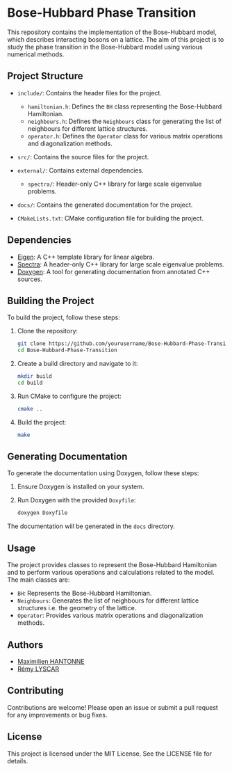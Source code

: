 # Bose-Hubbard Phase Transition

This repository contains the implementation of the Bose-Hubbard model, which describes interacting bosons on a lattice. The aim of this project is to study the phase transition in the Bose-Hubbard model using various numerical methods.

## Project Structure

- `include/`: Contains the header files for the project.
  - `hamiltonian.h`: Defines the `BH` class representing the Bose-Hubbard Hamiltonian.
  - `neighbours.h`: Defines the `Neighbours` class for generating the list of neighbours for different lattice structures.
  - `operator.h`: Defines the `Operator` class for various matrix operations and diagonalization methods.

- `src/`: Contains the source files for the project.

- `external/`: Contains external dependencies.
  - `spectra/`: Header-only C++ library for large scale eigenvalue problems.

- `docs/`: Contains the generated documentation for the project.

- `CMakeLists.txt`: CMake configuration file for building the project.

## Dependencies

- [Eigen](https://eigen.tuxfamily.org/dox/GettingStarted.html): A C++ template library for linear algebra.
- [Spectra](https://spectralib.org/): A header-only C++ library for large scale eigenvalue problems.
- [Doxygen](http://www.doxygen.nl/): A tool for generating documentation from annotated C++ sources.
  
## Building the Project

To build the project, follow these steps:

1. Clone the repository:
    ```sh
    git clone https://github.com/yourusername/Bose-Hubbard-Phase-Transition.git
    cd Bose-Hubbard-Phase-Transition
    ```

2. Create a build directory and navigate to it:
    ```sh
    mkdir build
    cd build
    ```

3. Run CMake to configure the project:
    ```sh
    cmake ..
    ```

4. Build the project:
    ```sh
    make
    ```

## Generating Documentation

To generate the documentation using Doxygen, follow these steps:

1. Ensure Doxygen is installed on your system.

2. Run Doxygen with the provided `Doxyfile`:
    ```sh
    doxygen Doxyfile
    ```

The documentation will be generated in the `docs` directory.

## Usage

The project provides classes to represent the Bose-Hubbard Hamiltonian and to perform various operations and calculations related to the model. The main classes are:

- `BH`: Represents the Bose-Hubbard Hamiltonian.
- `Neighbours`: Generates the list of neighbours for different lattice structures i.e. the geometry of the lattice.
- `Operator`: Provides various matrix operations and diagonalization methods.

## Authors

- [Maximilien HANTONNE](https://github.com/Maximilien-Hantonne)
- [Rémy LYSCAR](https://github.com/Remy-Lyscar)
  
## Contributing

Contributions are welcome! Please open an issue or submit a pull request for any improvements or bug fixes.

## License

This project is licensed under the MIT License. See the LICENSE file for details.
